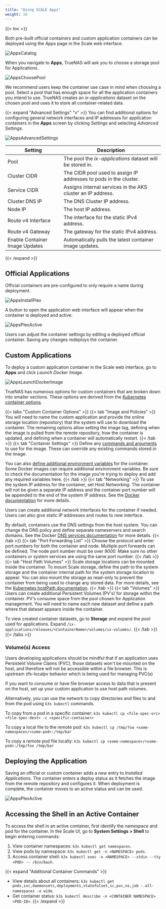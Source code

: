 ```yaml
---
title: "Using SCALE Apps"
weight: 10
---
```


{{< toc >}}

Both pre-built official containers and custom application containers can be deployed using the *Apps* page in the Scale web interface.

![AppsCatalog](/images/SCALE/AppsCatalog.png "Apps Catalog")

When you navigate to **Apps**, TrueNAS will ask you to choose a storage pool for Applications.

![AppsChoosePool](/images/SCALE/AppsChoosePool.png "Choosing a Pool for Apps")

We recommend users keep the container use case in mind when choosing a pool.
Select a pool that has enough space for all the application containers you intend to use.
TrueNAS creates an *ix-applications* dataset on the chosen pool and uses it to store all container-related data.

{{< expand "Advanced Settings" "v" >}}
You can find additional options for configuring general network interfaces and IP addresses for application containers in the **Apps** screen by clicking *Settings* and selecting *Advanced Settings*.

![AppsAdvancedSettings](/images/SCALE/AppsAdvancedSettings.png "Apps Advanced Settings")

| Setting | Description |
|---------|-------|
| Pool | The pool the *ix-applications* dataset will be stored in. |
| Cluster CIDR | The CIDR pool used to assign IP addresses to pods in the cluster. |
| Service CIDR  | Assigns internal services in the AKS cluster an IP address. |
| Cluster DNS IP | The DNS Cluster IP address.  |
| Node IP | The host IP address. |
| Route v4 Interface | The interface for the static IPv4 address. |
| Route v4 Gateway | The gateway for the static IPv4 address. |
| Enable Container Image Updates | Automatically pulls the latest container image updates. |
{{< /expand >}}

## Official Applications

Official containers are pre-configured to only require a name during deployment.

![AppsInstallPlex](/images/SCALE/AppsInstallPlex.png "Installing Plex")

A button to open the application web interface will appear when the container is deployed and active.

![AppsPlexActive](/images/SCALE/AppsPlexActive.png "Plex App: Active")

Users can adjust the container settings by editing a deployed official container.
Saving any changes redeploys the container.

## Custom Applications

To deploy a custom application container in the Scale web interface, go to **Apps** and click *Launch Docker Image*.

![AppsLaunchDockerImage](/images/SCALE/AppsLaunchDockerImage.png)

TrueNAS has numerous options for custom containers that are broken down into smaller sections.
These options are derived from the [Kubernetes container options](https://kubernetes.io/docs/setup/).

{{< tabs "Custom Container Options" >}}
{{< tab "Image and Policies" >}}
You will need to name the custom application and provide the online storage location (repository) that the system will use to download the container.
The remaining options allow setting the image tag, defining when the image is pulled from the remote repository, how the container is updated, and defining when a container will automatically restart.
{{< /tab >}}
{{< tab "Container Settings" >}}
Define any [commands and arguments](https://kubernetes.io/docs/tasks/inject-data-application/define-command-argument-container/) to use for the image.
These can override any existing commands stored in the image.

You can also [define additional environment variables](https://kubernetes.io/docs/tasks/inject-data-application/define-environment-variable-container/) for the container.
Some Docker images can require additional environment variables.
Be sure to check the documentation for the image you're trying to deploy and add any required variables here.
{{< /tab >}}
{{< tab "Networking" >}}
To use the system IP address for the container, set *Host Networking*.
The container will not be given a separate IP address and the container port number will be appended to the end of the system IP address.
See the [Docker documentation](https://docs.docker.com/network/host/) for more details.

Users can create additional network interfaces for the container if needed.
Users can also give static IP addresses and routes to new interface.

By default, containers use the DNS settings from the host system.
You can change the DNS policy and define separate nameservers and search domains.
See the Docker [DNS services documentation](https://docs.docker.com/config/containers/container-networking/#dns-services) for more details.
{{< /tab >}}
{{< tab "Port Forwarding List" >}}
Choose the protocol and enter port numbers for both the container and node.
Multiple port forwards can be defined.
The node port number must be over *9000*.
Make sure no other containers or system services are using the same port number.
{{< /tab >}}
{{< tab "Host Path Volumes" >}}
Scale storage locations can be mounted inside the container.
To mount Scale storage, define the path to the system storage and the container internal path for the system storage location to appear.
You can also mount the storage as read-only to prevent the container from being used to change any stored data.
For more details, see the [Kubernetes hostPath documentation](https://kubernetes.io/docs/concepts/storage/volumes/#hostpath).
{{< /tab >}}
{{< tab "Volumes" >}}
Users can create additional Persistent Volumes (PV's) for storage within the container.
PV's consume space from the pool chosen for Application management.
You will need to name each new dataset and define a path where that dataset appears inside the container.

To view created container datasets, go to **Storage** and expand the pool used for applications.
Expand `/ix-applications/releases/<ContainerName>/volumes/ix-volumes/`.
{{< /tab >}}
{{< /tabs >}}

### Volume(s) Access

Users developing applications should be mindful that if an application uses Persistent Volume Claims (PVC), those datasets won't be mounted on the host, and therefore will not be accessible within a file browser. This is upstream zfs-localpv behavior which is being used for managing PVC(s)

If you want to consume or have file browser access to data that is present on the host, set up your custom application to use host path volumes.

Alternatively, you can use the network to copy directories and files to and from the pod using `k3s kubectl` commands.

To copy from a pod in a specific container:
`k3s kubectl cp <file-spec-src> <file-spec-dest> -c <specific-container>`

To copy a local file to the remote pod:
`k3s kubectl cp /tmp/foo <some-namespace>/<some-pod>:/tmp/bar`

To copy a remote pod file locally:
`k3s kubectl cp <some-namespace>/<some-pod>:/tmp/foo /tmp/bar`

## Deploying the Application

Saving an official or custom container adds a new entry to *Installed Applications*.
The container enters a deploy status as it fetches the image from the remote repository and configures it.
When deployment is complete, the container moves to an active status and can be used.

![AppsPlexActive](/images/SCALE/AppsPlexActive.png "Plex App: Active")

## Accessing the Shell in an Active Container

To access the shell in an active container, first identify the namespace and pod for the container.
In the Scale UI, go to **System Settings > Shell** to begin entering commands:

1. View container namespaces: `k3s kubectl get namespaces`.
2. View pods by namespace: `k3s kubectl get -n <NAMESPACE> pods`.
3. Access container shell: `k3s kubectl exec -n <NAMESPACE> --stdin --tty <POD> -- /bin/bash`.

{{< expand "Additional Container Commands" >}}
* View details about all containers: `k3s kubectl get pods,svc,daemonsets,deployments,statefulset,sc,pvc,ns,job --all-namespaces -o wide`.
* Get container status: `k3s kubectl describe -n <CONTAINER NAMESPACE> <POD-ID>`.
{{< /expand >}}
